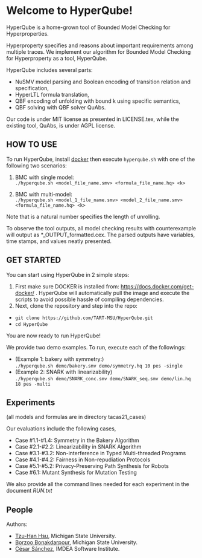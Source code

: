 # Welcome to HyperQube!

HyperQube is a home-grown tool of Bounded Model Checking for Hyperproperties.


Hyperproperty specifies and reasons about important requirements among multiple traces.
We implement our algorithm for Bounded Model Checking for Hyperproperty as a tool, HyperQube.

HyperQube includes several parts:
- NuSMV model parsing and Boolean encoding of transition relation and specification,
- HyperLTL formula translation,
- QBF encoding of unfolding with bound k using specific semantics,
- QBF solving with QBF solver QuAbs.  

Our code is under MIT license as presented in LICENSE.tex,
while the existing tool, QuAbs, is under AGPL license.  



## HOW TO USE
To run HyperQube, install [docker](https://docs.docker.com/get-docker/) then execute ```hyperqube.sh``` with one of the following two scenarios:

   1. BMC with single model:<br/>
	```./hyperqube.sh <model_file_name.smv> <formula_file_name.hq> <k> ```

   2. BMC with multi-model:<br/>
	```./hyperqube.sh <model_1_file_name.smv> <model_2_file_name.smv> <formula_file_name.hq> <k>```

Note that <k> is a natural number specifies the length of unrolling.


To observe the tool outputs, all model checking results with counterexample will output as *_OUTPUT_formatted.cex. The parsed outputs have variables, time stamps, and values neatly presented.


## GET STARTED
You can start using HyperQube in 2 simple steps:		

1. First make sure DOCKER is installed from: https://docs.docker.com/get-docker/ . HyperQube will automatically pull the image and execute the scripts to avoid possible hassle of compiling dependencies.
2. Next, clone the repository and step into the repo:
- ```git clone https://github.com/TART-MSU/HyperQube.git```
- ```cd HyperQube```

You are now ready to run HyperQube!

We provide two demo examples. To run, execute each of the followings:
- (Example 1: bakery with symmetry:) <br/> ```./hyperqube.sh demo/bakery.smv demo/symmetry.hq 10 pes -single```
- (Example 2: SNARK with linearizability) <br/> ```./hyperqube.sh demo/SNARK_conc.smv demo/SNARK_seq.smv demo/lin.hq 18 pes -multi```



## Experiments
(all models and formulas are in directory tacas21_cases)

Our evaluations include the following cases,<br/>
- Case #1.1-#1.4: Symmetry in the Bakery Algorithm<br/>
- Case #2.1-#2.2: Linearizability in SNARK Algorithm<br/>
- Case #3.1-#3.2: Non-interference in Typed Multi-threaded Programs<br/>
- Case #4.1-#4.2: Fairness in Non-repudiation Protocols<br/>
- Case #5.1-#5.2: Privacy-Preserving Path Synthesis for Robots<br/>
- Case #6.1: Mutant Synthesis for Mutation Testing<br/>

We also provide all the command lines needed for each experiment in the document *RUN.txt*




## People
Authors:
- [Tzu-Han Hsu](https://tzuhancs.github.io/), Michigan State University.
- [Borzoo Bonakdarpour](http://www.cse.msu.edu/~borzoo/), Michigan State University.
- [César Sánchez](https://software.imdea.org/~cesar/), IMDEA Software Institute.
